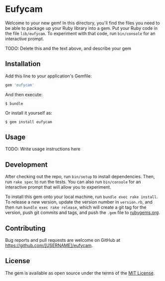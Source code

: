 # Eufycam

Welcome to your new gem! In this directory, you'll find the files you need to be able to package up your Ruby library into a gem. Put your Ruby code in the file `lib/eufycam`. To experiment with that code, run `bin/console` for an interactive prompt.

TODO: Delete this and the text above, and describe your gem

## Installation

Add this line to your application's Gemfile:

```ruby
gem 'eufycam'
```

And then execute:

    $ bundle

Or install it yourself as:

    $ gem install eufycam

## Usage

TODO: Write usage instructions here

## Development

After checking out the repo, run `bin/setup` to install dependencies. Then, run `rake spec` to run the tests. You can also run `bin/console` for an interactive prompt that will allow you to experiment.

To install this gem onto your local machine, run `bundle exec rake install`. To release a new version, update the version number in `version.rb`, and then run `bundle exec rake release`, which will create a git tag for the version, push git commits and tags, and push the `.gem` file to [rubygems.org](https://rubygems.org).

## Contributing

Bug reports and pull requests are welcome on GitHub at https://github.com/[USERNAME]/eufycam.

## License

The gem is available as open source under the terms of the [MIT License](https://opensource.org/licenses/MIT).
